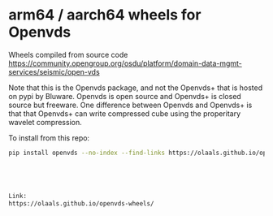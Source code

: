 # arm64 / aarch64 wheels for Openvds

Wheels compiled from source code https://community.opengroup.org/osdu/platform/domain-data-mgmt-services/seismic/open-vds

Note that this is the Openvds package, and not the Openvds+ that is hosted on pypi by Bluware.
Openvds is open source and Openvds+ is closed source but freeware. One difference between Openvds and Openvds+ is that
that Openvds+ can write compressed cube using the properitary wavelet compression.


To install from this repo:
```bash
pip install openvds --no-index --find-links https://olaals.github.io/openvds-wheels/





Link:
https://olaals.github.io/openvds-wheels/
```
